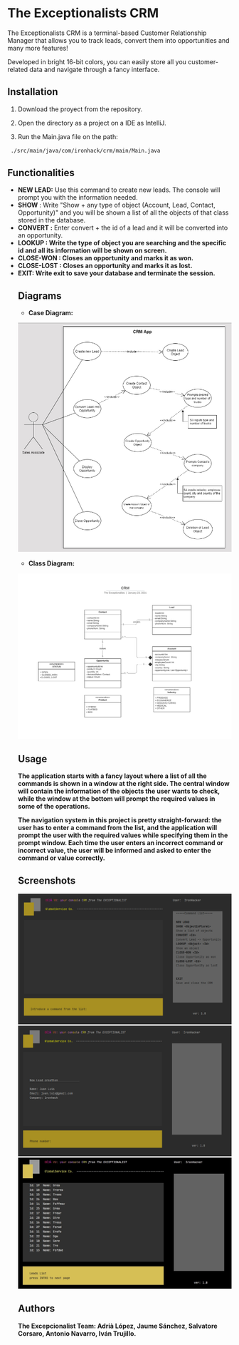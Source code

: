 # The Exceptionalists CRM

The Exceptionalists CRM is  a terminal-based Customer Relationship Manager that allows you to track leads, convert them into opportunities and many more features! 

Developed in bright 16-bit colors, you can easily store all you customer-related data and navigate through a fancy interface. 

## Installation

1. Download the proyect from the repository.

2. Open the directory as a project on a IDE as IntelliJ.

3. Run the Main.java file on the path:

```bash
 ./src/main/java/com/ironhack/crm/main/Main.java
```

## Functionalities

- **NEW LEAD:** Use this command to create new leads. The console will prompt you with the information needed.
- **SHOW <objectInPlural>** : Write "Show + any type of object (Account, Lead, Contact, Opportunity)" and you will be shown a list of all the objects of that class stored in the database.
- **CONVERT <ID>:** Enter convert + the id of a lead and it will be converted into an opportunity.
- **LOOKUP <Object> <id>:** Write the type of object you are searching and the specific id and all its information will be shown on screen.
- **CLOSE-WON <id>**: Closes an opportunity and marks it  as won. 
- **CLOSE-LOST <id>**: Closes an opportunity and marks it  as lost.
- **EXIT:** Write exit to save your database and terminate the session.


## Diagrams

- Case Diagram:


![alt text](https://github.com/The-Exceptionalists/The-Exceptionalists-CRM/blob/develop/src/main/resources/CRM-UseCase-Diagram.jpg)


- Class Diagram:


![alt text](https://github.com/The-Exceptionalists/The-Exceptionalists-CRM/blob/develop/src/main/resources/CRM_Exceptionalists.jpeg)


## Usage

The application starts with a fancy layout where a list of all the commands is shown in a window at the right side. The central window will contain the information of the objects the user wants to check, while the window at the bottom will prompt the required values in some of the operations. 

**The navigation system in this project is pretty straight-forward:** the user has to enter a command from the list, and the application will prompt the user with the required values while specifying them in the prompt window.  Each time the user enters an incorrect command or incorrect value, the user will be informed and asked to enter the command or value correctly.

## Screenshots

![alt text](https://github.com/The-Exceptionalists/The-Exceptionalists-CRM/blob/develop/src/main/resources/screen1.jpg)
![alt text](https://github.com/The-Exceptionalists/The-Exceptionalists-CRM/blob/develop/src/main/resources/screen2.jpg)
![alt text](https://github.com/The-Exceptionalists/The-Exceptionalists-CRM/blob/develop/src/main/resources/screen3.jpg)

## Authors
**The Excepcionalist Team**: Adrià López, Jaume Sánchez, Salvatore Corsaro, Antonio Navarro, Iván Trujillo.
